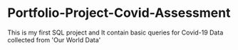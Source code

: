 # Portfolio-Project-Covid-Assessment
This is my first SQL project and It contain basic queries for Covid-19 Data collected from 'Our World Data'
